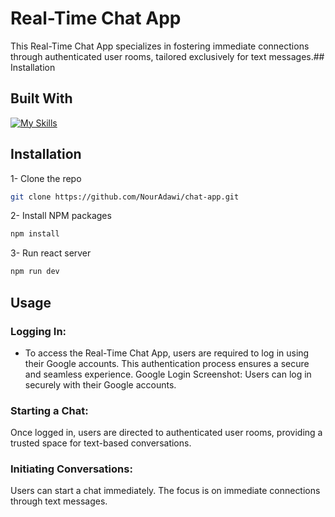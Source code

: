 # Real-Time Chat App

This Real-Time Chat App specializes in fostering immediate connections through authenticated user rooms, tailored exclusively for text messages.## Installation

## Built With

[![My Skills](https://skillicons.dev/icons?i=vite,typescript,firebase,mui&theme=dark)](https://skillicons.dev)

## Installation

1- Clone the repo

```bash
git clone https://github.com/NourAdawi/chat-app.git
```

2- Install NPM packages

```bash
npm install
```

3- Run react server

```bash
npm run dev
```

## Usage

### Logging In:

- To access the Real-Time Chat App, users are required to log in using their Google accounts. This authentication process ensures a secure and seamless experience.
  Google Login
  Screenshot: Users can log in securely with their Google accounts.

### Starting a Chat:

Once logged in, users are directed to authenticated user rooms, providing a trusted space for text-based conversations.

### Initiating Conversations:

Users can start a chat immediately. The focus is on immediate connections through text messages.
